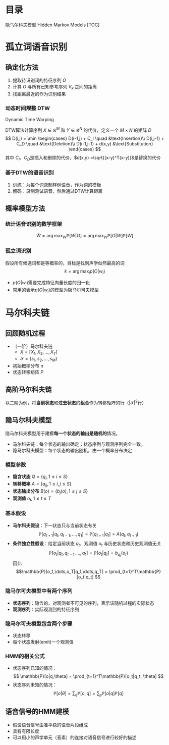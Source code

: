# 目录
隐马尔科夫模型 Hidden Markov Models
[TOC]


# 孤立词语音识别

## 确定化方法
1. 提取待识别词的特征序列 $O$
2. 计算 $O$ 与所有已知参考序列 $V_k$ 之间的距离
3. 找距离最近的作为识别结果

### 动态时间规整 DTW
Dynamic Time Warping

DTW算法计算序列 $X \in \mathbb{R}^M$ 和 $Y \in \mathbb{R}^N$ 的代价，定义一个 $M \times N$ 的矩阵 $D$
$$ D(i,j) = \min
\begin{cases}
D(i-1,j) + C_I \quad &\text{Insertion}\\
D(i,j-1) + C_D \quad &\text{Deletion}\\
D(i-1,j-1) + d(x,y) &\text{Substitution} 
\end{cases} $$
其中 $C_I$、$C_D$是插入和删除的代价，$d(x,y) =\sqrt{(x-y)^T(x-y)}$是替换的代价

### 基于DTW的语音识别
1. 训练：为每个词录制样例语音，作为词的模板
2. 解码：录制测试语音，然后通过DTW计算距离


## 概率模型方法
### 统计语音识别的数学框架
$$ \hat{W} = \arg\max_W \mathbb{P}[W|O] = \arg\max_W \mathbb{P}[O|W]\mathbb{P}[W] $$

### 孤立词识别
假设所有候选词都是等概率的，目标是找到声学似然最高的词
$$k = \arg\max_i p(O|w_i)$$
- $p(O|w_i)$需要完成特征向量长度的归一化
- 常用的表示$p(O|w_i)$的模型为隐马尔可夫模型


# 马尔科夫链
## 回顾随机过程
- （一阶）马尔科夫链
  - $X = [X_1, X_2, \dots, X_T]$
  - $\mathcal{S} = \{ s_1, s_2, \dots, s_M \}$
- 初始概率分布 $\pi$
- 状态转移矩阵 $P$


## 高阶马尔科夫链
以二阶为例，将**当前状态**和**过去状态**的**组合**作为转移矩阵的行（$|\mathcal{S}|^2$行）


## 隐马尔科夫模型
隐马尔科夫模型用于建模**每一个状态的输出是随机的**情况。
- 马尔科夫链：每个状态的输出确定；状态序列与观测序列完全一致。
- 隐马尔科夫模型：每个状态的输出随机，由一个概率分布决定

### 模型参数
- **隐含状态** $Q=\{q_i, 1 \le i \le S\}$
- **转移概率** $A=\{a_{ij}, 1 \le i,j \le S\}$
- **状态输出分布** $B(o) = \{b_j(o), 1 \le j \le S\}$
- **观测值** $o_t, 1 \le t \le T$

### 基本假设
- **马尔科夫假设**：下一状态只与当前状态有关
$$\mathbb{P}[q_{t+1}|q_{t},q_{t-1},\dots,q_1] = \mathbb{P}[q_{t+1}|q_{t}] = A(q_t, q_{t+1}) $$
- **条件独立性假设**：给定当前状态 $q_t$，观测值 $o_t$ 与历史状态和历史观测值无关
$$\mathbb{P}[o_t|q_t,q_{t-1},\dots,q_1] = \mathbb{P}[o_t|q_t] =b_{q_t}(o_t) $$
因此
$$\mathbb{P}[o_1,\dots,o_T|q_1,\dots,q_T] = \prod_{t=1}^T\mathbb{P}[o_t|q_t] $$

### 隐马尔可夫模型中有两个序列
- **状态序列**：隐含的、对观测者不可见的序列，表示该随机过程的实际状态
- **观测序列**：实际观测到的特征序列

### 隐马尔可夫模型包含两个步骤
- 状态转移
- 每个状态发射(emit)一个观测值

### HMM的相关公式
- 状态序列已知的情况：
$$ \mathbb{P}[o|q,\theta] = \prod_{t=1}^T\mathbb{P}[o_t|q_t, \theta] $$
- 状态序列未知的情况：
$$ \mathbb{P}[o|\theta] = \sum_{q}\mathbb{P}[o, q] = \sum_p \mathbb{P}[o|q]\mathbb{P}[q] $$


## 语音信号的HMM建模
- 假设语音信号由准平稳的语音片段组成
- 具有有限长度
- 可以用小的声学单元（音素）的连接对语音信号进行较好的描述